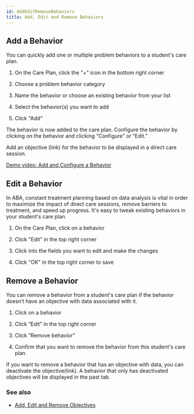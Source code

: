 ```yaml
---
id: AddEditRemoveBehaviors
title: Add, Edit and Remove Behaviors
---
```

## Add a Behavior 

You can quickly add one or multiple problem behaviors to a student's care plan. 

1. On the Care Plan, click the "+" icon in the bottom right corner 

2. Choose a problem behavior category 

3. Name the behavior or choose an existing behavior from your list 

4. Select the behavior(s) you want to add 

5. Click "Add" 

The behavior is now added to the care plan. Configure the behavior by clicking on the behavior and clicking “Configure” or “Edit.” 

Add an objective (link) for the behavior to be displayed in a direct care session.  

[Demo video: Add and Configure a Behavior](https://youtu.be/Vz2NDfgoR-Y "Title")

## Edit a Behavior 

In ABA, constant treatment planning based on data analysis is vital in order to maximize the impact of direct care sessions, remove barriers to treatment, and speed up progress. It's easy to tweak existing behaviors in your student's care plan. 

1. On the Care Plan, click on a behavior 

2. Click "Edit" in the top right corner 

3. Click into the fields you want to edit and make the changes 

4. Click "OK" in the top right corner to save 

## Remove a Behavior 

You can remove a behavior from a student's care plan if the behavior doesn’t have an objective with data associated with it. 

1. Click on a behavior 

2. Click “Edit” in the top right corner 

3. Click “Remove behavior” 

4. Confirm that you want to remove the behavior from this student's care plan 

If you want to remove a behavior that has an objective with data, you can deactivate the objective(link). A behavior that only has deactivated objectives will be displayed in the past tab.

### See also
- [Add, Edit and Remove Objectives](Behaviors/AddEditRemoveObjectives.md)
